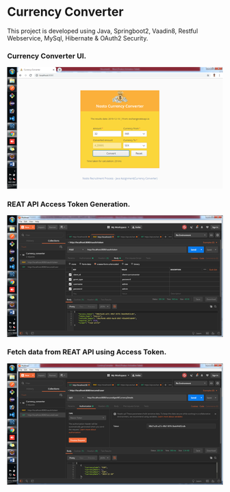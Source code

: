 Currency Converter
==================
This project is developed using Java, Springboot2, Vaadin8, Restful Webservice, MySql, Hibernate & OAuth2 Security.

### Currency Converter UI.
![](screenshots/UIscreen.png)

### REAT API Access Token Generation.
![](screenshots/AccessToken.png)

### Fetch data from REAT API using Access Token.
![](screenshots/FetchData.png)
